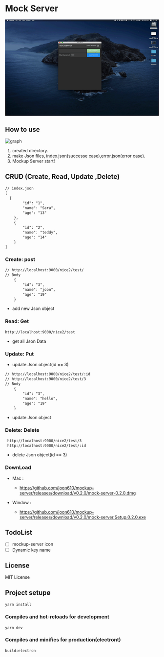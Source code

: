 # Mock Server 

![mock-manual](https://github.com/joon610/readMEImg/blob/master/mock-server/mock-manual.gif)

## How to use
<img src="https://joon610.github.io/assets/images/mockupServer/graph.png" alt="graph">

1. created directory.
2. make Json files, index.json(successe case),error.json(error case).
3. Mockup Server start! 

## CRUD (Create, Read, Update ,Delete)
```
// index.json
[
  {
        "id": "1",
        "name": "Sara",
        "age": "13"
    },
    {
        "id": "2",
        "name": "teddy",
        "age": "14"
    }   
]
```

### Create: post       
```
// http://localhost:9000/nice2/test/
// Body
    {
        "id": "3",
        "name": "joon",
        "age": "19"
    } 
```
- add new Json object 

### Read: Get 
```
http://localhost:9000/nice2/test
```      
- get all Json Data

### Update: Put 
 - update Json object(id == 3)
```
// http://localhost:9000/nice2/test/:id
// http://localhost:9000/nice2/test/3
// Body
    {
        "id": "3",
        "name": "hello",
        "age": "19"
    } 
```    
- update Json object

### Delete: Delete 
```
 http://localhost:9000/nice2/test/3      
 http://localhost:9000/nice2/test/:id
```
- delete Json object(id == 3)  

### DownLoad
- Mac : 
  - <https://github.com/joon610/mockup-server/releases/download/v0.2.0/mock-server-0.2.0.dmg>

- Window :
  - <https://github.com/joon610/mockup-server/releases/download/v0.2.0/mock-server.Setup.0.2.0.exe>

## TodoList 
- [ ] mockup-server icon
- [ ] Dynamic key name

## License

MIT License

## Project setupø
```
yarn install
```

### Compiles and hot-reloads for development
```
yarn dev
```

### Compiles and minifies for production(electront)
```
build:electron
```

